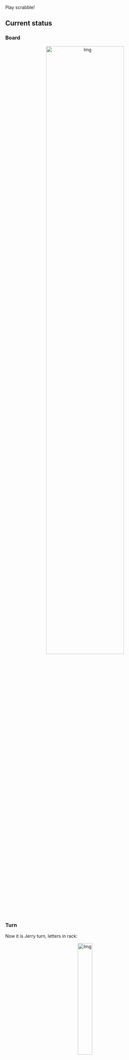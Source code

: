 
Play scrabble!
## Current status
### Board
<p align="center">
<img src="https://raw.githubusercontent.com/radosz99/radosz99/main/board.png" width=70% alt="Img"/>
    </p>
    
### Turn
Now it is Jerry turn, letters in rack:
<p align="center">
<img src="https://raw.githubusercontent.com/radosz99/radosz99/main/rack.png" width=30% alt="Img"/>
</p>

### Game score
| Id | Player name | Points |
  | - | - | - |  
|0 | Tom | 170
|1 | Jerry | 95
## Make the move
Make the move and insert the letters by creating an [issue](https://github.com/radosz99/radosz99/issues/new?title=scrabble%7Cmove%7C7%3AA%3ARIDE&body=Just+push+%27Submit+new+issue%27+or+update+with+your+move.) according to the rules or...

## Possibly best moves  
Are you sure? :smiling_imp: :smiling_imp: :smiling_imp:
<details>
  <summary>Spoiler warning!</summary>
  
  | Id | Move | Issue link | Points |
  | - | - | - | - |  
|1| 5:B:quip | [scrabble&#124;move&#124;5:B:quip](https://github.com/radosz99/radosz99/issues/new?title=scrabble%7Cmove%7C5%3AB%3Aquip&body=Just+push+%27Submit+new+issue%27+or+update+with+your+move.) | 35 
|2| 6:C:quat | [scrabble&#124;move&#124;6:C:quat](https://github.com/radosz99/radosz99/issues/new?title=scrabble%7Cmove%7C6%3AC%3Aquat&body=Just+push+%27Submit+new+issue%27+or+update+with+your+move.) | 23 
|3| 6:C:quai | [scrabble&#124;move&#124;6:C:quai](https://github.com/radosz99/radosz99/issues/new?title=scrabble%7Cmove%7C6%3AC%3Aquai&body=Just+push+%27Submit+new+issue%27+or+update+with+your+move.) | 23 
|4| 6:C:qua | [scrabble&#124;move&#124;6:C:qua](https://github.com/radosz99/radosz99/issues/new?title=scrabble%7Cmove%7C6%3AC%3Aqua&body=Just+push+%27Submit+new+issue%27+or+update+with+your+move.) | 22 
|5| 6:D:qat | [scrabble&#124;move&#124;6:D:qat](https://github.com/radosz99/radosz99/issues/new?title=scrabble%7Cmove%7C6%3AD%3Aqat&body=Just+push+%27Submit+new+issue%27+or+update+with+your+move.) | 12 
|6| 10:M:qi | [scrabble&#124;move&#124;10:M:qi](https://github.com/radosz99/radosz99/issues/new?title=scrabble%7Cmove%7C10%3AM%3Aqi&body=Just+push+%27Submit+new+issue%27+or+update+with+your+move.) | 11 
|7| 10:C:qi | [scrabble&#124;move&#124;10:C:qi](https://github.com/radosz99/radosz99/issues/new?title=scrabble%7Cmove%7C10%3AC%3Aqi&body=Just+push+%27Submit+new+issue%27+or+update+with+your+move.) | 11 
|8| 6:M:xi | [scrabble&#124;move&#124;6:M:xi](https://github.com/radosz99/radosz99/issues/new?title=scrabble%7Cmove%7C6%3AM%3Axi&body=Just+push+%27Submit+new+issue%27+or+update+with+your+move.) | 9 
|9| 6:M:xu | [scrabble&#124;move&#124;6:M:xu](https://github.com/radosz99/radosz99/issues/new?title=scrabble%7Cmove%7C6%3AM%3Axu&body=Just+push+%27Submit+new+issue%27+or+update+with+your+move.) | 9 
|10| 5:C:tipi | [scrabble&#124;move&#124;5:C:tipi](https://github.com/radosz99/radosz99/issues/new?title=scrabble%7Cmove%7C5%3AC%3Atipi&body=Just+push+%27Submit+new+issue%27+or+update+with+your+move.) | 8 
</details>
    
## Latest moves

| Id | Type | Move / Letters to replace | Created words / New letters | Date | Points | Player | Who |
| - | - | - | - | - | - | - | - |
|14| INSERT | E:5:paolo | ['PAOLO'] | 11/25/2022, 22:12:11 | 7 | Tom | [radosz99](github.com/radosz99) |
|13| INSERT | N:10:idea | ['IDEA'] | 11/25/2022, 21:37:56 | 10 | Jerry | [radosz99](github.com/radosz99) |
|12| INSERT | 12:I:rezone | ['REZONE'] | 11/25/2022, 19:06:53 | 32 | Tom | [radosz99](github.com/radosz99) |
|11| INSERT | L:11:rote | ['ROTE'] | 11/25/2022, 19:05:45 | 8 | Jerry | [radosz99](github.com/radosz99) |
|10| INSERT | 14:F:pantine | ['PANTINE'] | 11/25/2022, 19:05:01 | 30 | Tom | [radosz99](github.com/radosz99) |
|9| INSERT | F:12:bap | ['BAP'] | 11/25/2022, 19:00:45 | 9 | Jerry | [radosz99](github.com/radosz99) |
|8| INSERT | 12:C:chub | ['CHUB'] | 11/25/2022, 18:59:21 | 22 | Tom | [radosz99](github.com/radosz99) |
|7| INSERT | D:9:wish | ['WISH'] | 11/25/2022, 18:57:24 | 20 | Jerry | [radosz99](github.com/radosz99) |
|6| INSERT | 9:D:worm | ['WORM'] | 11/25/2022, 18:51:51 | 11 | Tom | [radosz99](github.com/radosz99) |
|5| INSERT | G:7:lym | ['LYM'] | 11/25/2022, 18:45:37 | 12 | Jerry | [radosz99](github.com/radosz99) |
|4| INSERT | M:4:hex | ['HEX'] | 11/25/2022, 18:37:14 | 21 | Tom | [radosz99](github.com/radosz99) |
|3| INSERT | I:6:jeer | ['JEER'] | 11/25/2022, 18:31:18 | 20 | Jerry | [radosz99](github.com/radosz99) |
|2| INSERT | 5:J:file | ['FILE'] | 11/25/2022, 17:36:44 | 15 | Tom | [radosz99](github.com/radosz99) |
|1| INSERT | K:4:viral | ['VIRAL'] | 11/25/2022, 12:10:00 | 16 | Jerry | [radosz99](github.com/radosz99) |
|0| INSERT | 7:G:leeway | ['LEEWAY'] | 11/25/2022, 12:08:53 | 32 | Tom | [radosz99](github.com/radosz99) |